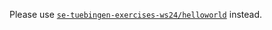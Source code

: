 Please use [`se-tuebingen-exercises-ws24/helloworld`](https://github.com/se-tuebingen-exercises-ws24/helloworld) instead.
